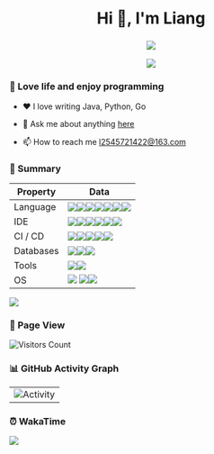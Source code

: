 <h1 align="center">Hi 👋, I'm Liang</h1><h3 align="center"><img src="https://readme-typing-svg.herokuapp.com/?lines=永远相信美好的事情即将发生!&center=true&size=27"></h3>

<div align="center"><img src="https://cdn.jsdelivr.net/gh/sun0225SUN/sun0225SUN/assets/images/coding.gif" /><br></div>



### 🌱 Love life and enjoy programming

- ❤️ I love writing Java, Python, Go

- 💬 Ask me about anything [here](https://github.com/Will-Liang/Will-Liang/issues)

- 📫 How to reach me l2545721422@163.com



### 📄 Summary

| Property  | Data                                                         |
| --------- | ------------------------------------------------------------ |
| Language  | <img src="https://img.shields.io/badge/Java-ED8B00?style=flat&logo=openjdk&logoColor=white"><img src="https://img.shields.io/badge/Python-3776AB?style=flat&logo=python&logoColor=white"><img src="https://img.shields.io/badge/Go-00ADD8?style=flat&logo=go&logoColor=white"><img src="https://img.shields.io/badge/C%23-239120?style=flat&logo=c-sharp&logoColor=white"><img src="https://img.shields.io/badge/HTML5-E34F26?style=flat&logo=html5&logoColor=white"><img src="https://img.shields.io/badge/CSS3-1572B6?style=flat&logo=css3&logoColor=white"><img src="https://img.shields.io/badge/JavaScript-323330?style=flat&logo=javascript&logoColor=F7DF1E"> |
| IDE       | <img src="https://img.shields.io/badge/IntelliJ_IDEA-000000?logo=intellijidea&logoColor=white"><img src="https://img.shields.io/badge/PyCharm-3776AB?logo=pycharm"><img src="https://img.shields.io/badge/GoLand-00ACD7?logo=goland&logoColor=white"><img src="https://img.shields.io/badge/VS_Code-007ACC?style=flat&logo=visualstudiocode&logoColor=white"><img src="https://img.shields.io/badge/Visual_Studio-5C2D91?logo=visualstudio&logoColor=white"><img src="https://img.shields.io/badge/Vim-019733?logo=vim"> |
| CI / CD   | <img src="https://img.shields.io/badge/GitHub-100000?style=flat&logo=github&logoColor=white"><img src="https://img.shields.io/badge/GitLab-330F63?style=flat&logo=gitlab&logoColor=white"><img src="https://img.shields.io/badge/Git%20-2088FF?style=flat&logo=Git&logoColor=white"><img src="https://img.shields.io/badge/Docker-e4f4fc?logo=docker&style=flat"><img src="https://img.shields.io/badge/Kubernetes-cae8eb?logo=kubernetes&style=flat"> |
| Databases | <img src="https://img.shields.io/badge/MySQL-005C84?style=for-the-badge&logo=mysql&logoColor=white"><img src="https://img.shields.io/badge/redis-%23DD0031.svg?&style=for-the-badge&logo=redis&logoColor=white"><img src="https://img.shields.io/badge/MongoDB-4EA94B?style=for-the-badge&logo=mongodb&logoColor=white"> |
| Tools     |  <img src="https://img.shields.io/badge/APIFox-lightgrey?logo=apifox&style=for-the-badge"><img src="https://img.shields.io/badge/Postman-9f9f9f?logo=postman&style=for-the-badge">                                                             |
| OS        | <img src="https://img.shields.io/badge/Linux-FCC624?style=for-the-badge&logo=linux&logoColor=black"> <img src="https://img.shields.io/badge/Ubuntu-E95420?style=for-the-badge&logo=ubuntu&logoColor=white"><img src="https://img.shields.io/badge/Windows-0078D6?style=for-the-badge&logo=windows&logoColor=white"> |

![](https://github-readme-stats.vercel.app/api?username=Will-Liang&show_icons=true&theme=blue-green)



### :eyes: Page View



![Visitors Count](https://profile-counter.glitch.me/Will-Liang/count.svg)



### 📊 GitHub Activity Graph

<table align="center">
  <tr>
    <td><img src="https://github-readme-activity-graph.vercel.app/graph?username=Will-LiAng&theme=xcode&bg_color=FF000000&hide_border=true" alt="Activity"/></td>
  </tr>
</table>




### ⏰ WakaTime

<picture>
  <source
    srcset="https://github-readme-stats.vercel.app/api/wakatime?username=Liang88&layout=compact&text_color=f0f6fc&bg_color=00000000&hide_border=true&hide_title=true"
    media="(prefers-color-scheme: dark)"
  />
  <source
    srcset="https://github-readme-stats.vercel.app/api/wakatime?username=Liang88&layout=compact&text_color=1f2328&bg_color=00000000&hide_border=true&hide_title=true"
    media="(prefers-color-scheme: light), (prefers-color-scheme: no-preference)"
  />
  <img src="https://github-readme-stats.vercel.app/api/wakatime?username=Liang88&layout=compact&text_color=f0f6fc&bg_color=00000000&hide_border=true&hide_title=true" />
</picture>




